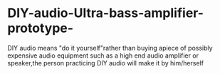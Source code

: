 # DIY-audio-Ultra-bass-amplifier-prototype-
DIY audio means "do it yourself"rather than buying apiece of possibly expensive audio equipment such as a high end audio amplifier or speaker,the person practicing DIY audio will make it by him/herself 
